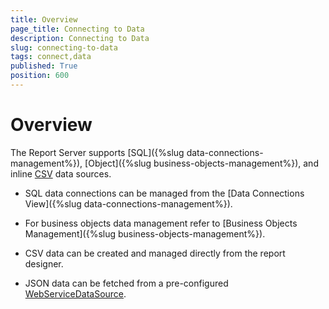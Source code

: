 ```yaml
---
title: Overview
page_title: Connecting to Data
description: Connecting to Data
slug: connecting-to-data
tags: connect,data
published: True
position: 600
---
```


# Overview

The Report Server supports [SQL]({%slug data-connections-management%}), [Object]({%slug business-objects-management%}), and inline [CSV](https://docs.telerik.com/reporting/csvdatasource-component) data sources.

- SQL data connections can be managed from the [Data Connections View]({%slug data-connections-management%}).

- For business objects data management refer to [Business Objects Management]({%slug business-objects-management%}).

- CSV data can be created and managed directly from the report designer.

- JSON data can be fetched from a pre-configured [WebServiceDataSource](https://docs.telerik.com/reporting/webservicedatasource-component).
